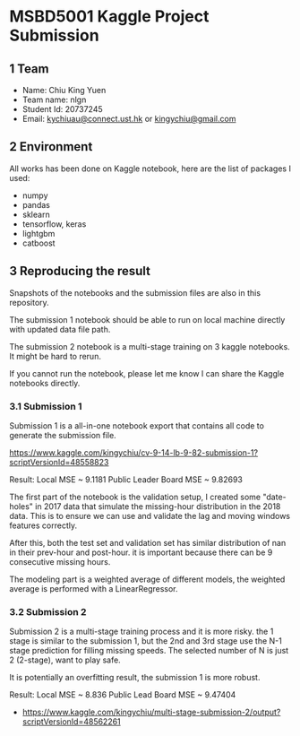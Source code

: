 # MSBD5001 Kaggle Project Submission

## 1 Team

- Name: Chiu King Yuen
- Team name: nlgn
- Student Id: 20737245
- Email: kychiuau@connect.ust.hk or kingychiu@gmail.com

## 2 Environment

All works has been done on Kaggle notebook, here are the list of packages I used:

- numpy
- pandas
- sklearn
- tensorflow, keras
- lightgbm
- catboost

## 3 Reproducing the result

Snapshots of the notebooks and the submission files are also in this repository.

The submission 1 notebook should be able to run on local machine directly with updated data file path.

The submission 2 notebook is a multi-stage training on 3 kaggle notebooks. It might be hard to rerun.

If you cannot run the notebook, please let me know I can share the Kaggle notebooks directly.

### 3.1 Submission 1

Submission 1 is a all-in-one notebook export that contains all code to generate the submission file.

https://www.kaggle.com/kingychiu/cv-9-14-lb-9-82-submission-1?scriptVersionId=48558823

Result: Local MSE ~ 9.1181 Public Leader Board MSE ~ 9.82693

The first part of the notebook is the validation setup, I created some "date-holes" in 2017 data that simulate the missing-hour distribution in the 2018 data. This is to ensure we can use and validate the lag and moving windows features correctly.

After this, both the test set and validation set has similar distribution of nan in their prev-hour and post-hour. it is important because there can be 9 consecutive missing hours.

The modeling part is a weighted average of different models, the weighted average is performed with a LinearRegressor.

### 3.2 Submission 2

Submission 2 is a multi-stage training process and it is more risky. the 1 stage is similar to the submission 1, but the 2nd and 3rd stage use the N-1 stage prediction for filling missing speeds. The selected number of N is just 2 (2-stage), want to play safe.

It is potentially an overfitting result, the submission 1 is more robust.

Result: Local MSE ~ 8.836 Public Lead Board MSE ~ 9.47404

- https://www.kaggle.com/kingychiu/multi-stage-submission-2/output?scriptVersionId=48562261
